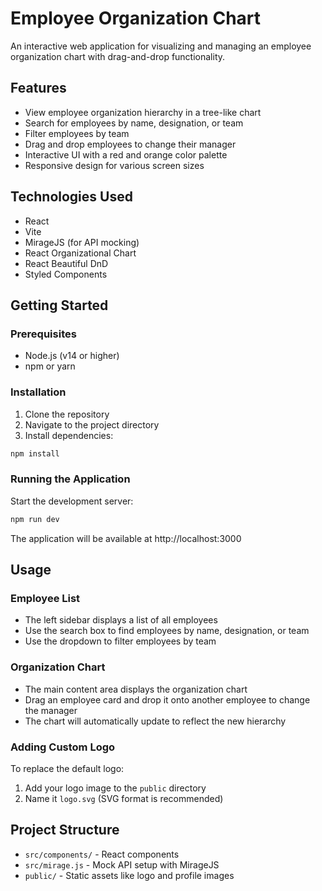 # Employee Organization Chart

An interactive web application for visualizing and managing an employee organization chart with drag-and-drop functionality.

## Features

- View employee organization hierarchy in a tree-like chart
- Search for employees by name, designation, or team
- Filter employees by team
- Drag and drop employees to change their manager
- Interactive UI with a red and orange color palette
- Responsive design for various screen sizes

## Technologies Used

- React
- Vite
- MirageJS (for API mocking)
- React Organizational Chart
- React Beautiful DnD
- Styled Components

## Getting Started

### Prerequisites

- Node.js (v14 or higher)
- npm or yarn

### Installation

1. Clone the repository
2. Navigate to the project directory
3. Install dependencies:

```bash
npm install
```

### Running the Application

Start the development server:

```bash
npm run dev
```

The application will be available at http://localhost:3000

## Usage

### Employee List

- The left sidebar displays a list of all employees
- Use the search box to find employees by name, designation, or team
- Use the dropdown to filter employees by team

### Organization Chart

- The main content area displays the organization chart
- Drag an employee card and drop it onto another employee to change the manager
- The chart will automatically update to reflect the new hierarchy

### Adding Custom Logo

To replace the default logo:
1. Add your logo image to the `public` directory
2. Name it `logo.svg` (SVG format is recommended)

## Project Structure

- `src/components/` - React components
- `src/mirage.js` - Mock API setup with MirageJS
- `public/` - Static assets like logo and profile images
